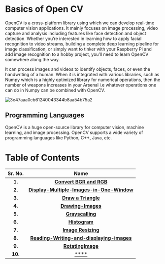 # Basics of Open CV

OpenCV is a cross-platform library using which we can develop real-time computer vision applications. It mainly focuses on image processing, video capture and analysis 
including features like face detection and object detection. Whether you’re interested in learning how to apply facial recognition to video streams, building a complete deep learning pipeline for 
image classification, or simply want to tinker with your Raspberry Pi and add image recognition to a hobby project, you’ll need to learn OpenCV somewhere along the way.

 It can process images and videos to identify objects, faces, or even the handwriting of a human. When it is integrated with various libraries, such as Numpy which is a highly optimized library for numerical operations, then the number of weapons increases in your Arsenal i.e whatever operations one can do in Numpy can be combined with OpenCV.
 
 ![3e47aaa0cb61240043344b8aa54b75a2](https://user-images.githubusercontent.com/58645688/138226423-e755d004-14a0-4a37-8bcc-ef53f14895da.png)
 
 ## Programming Languages
 
 OpenCV is a huge open-source library for computer vision, machine learning, and image processing. OpenCV supports a wide variety of programming languages like Python, C++, Java, etc.
 
 # Table of Contents
 
 Sr. No.                    |   Name               
:-------------------------:|:-------------------------:|
**1.**                 | [**Convert BGR and RGB**](https://github.com/Robotics-Club-BMU/CV-Zone/tree/read-me/Basics_of_OpenCV/Convert%20BGR%20and%20RGB)                        
**2.**                 | [**Display-Multiple-Images-in-One-Window**](https://github.com/Robotics-Club-BMU/CV-Zone/tree/read-me/Basics_of_OpenCV/Display-Multiple-Images-in-One-Window)                   
**3.**                 | [**Draw a Triangle**](https://github.com/Robotics-Club-BMU/CV-Zone/tree/read-me/Basics_of_OpenCV/Draw%20a%20Triangle)                    
**4.**                 | [**Drawing-Images**](https://github.com/Robotics-Club-BMU/CV-Zone/tree/read-me/Basics_of_OpenCV/Drawing-Images)                    
**5.**                 | [**Grayscalling**](https://github.com/Robotics-Club-BMU/CV-Zone/tree/read-me/Basics_of_OpenCV/Grayscalling)                        
**6.**                 | [**Histogram**](https://github.com/Robotics-Club-BMU/CV-Zone/tree/read-me/Basics_of_OpenCV/Histogram)                            
**7.**                 | [**Image Resizing**](https://github.com/Robotics-Club-BMU/CV-Zone/tree/read-me/Basics_of_OpenCV/Image%20Resizing)   
**8.**                 | [**Reading-Writing-and-displaying-images**](https://github.com/Robotics-Club-BMU/CV-Zone/tree/read-me/Basics_of_OpenCV/Reading-Writing-and-displaying-images)      
**9.**                 | [**RotatingImage**](https://github.com/Robotics-Club-BMU/CV-Zone/tree/read-me/Basics_of_OpenCV/RotatingImage)   
**10.**                 | [****]()   
